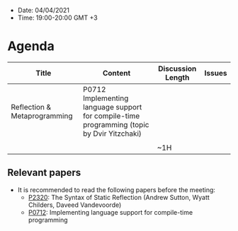 * Date: 04/04/2021
* Time: 19:00-20:00 GMT +3

# Agenda

| Title | Content | Discussion Length | Issues       |
|----------|-------------|-------------|----------------|
| Reflection & Metaprogramming |  P0712 Implementing	language	support	for	compile-time programming (topic by Dvir Yitzchaki) |    |   |
|                         |                                                                                                |              |   |
|                             |                                                                                                 | ~1H         |   |

## Relevant papers

* It is recommended to read the following papers before the meeting:
  * [P2320](https://wg21.link/p2320): The Syntax of Static Reflection (Andrew Sutton, Wyatt Childers, Daveed Vandevoorde) 
  * [P0712](https://wg21.link/p0712): Implementing	language	support	for	compile-time programming
  
